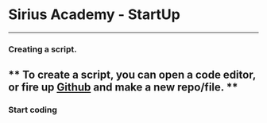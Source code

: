 # Sirius Academy - StartUp

---

### Creating a script.

** To create a script, you can open a code editor, or fire up [Github](https://github.com/) and make a new repo/file. **
---
### Start coding

